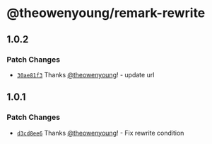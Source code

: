 # @theowenyoung/remark-rewrite

## 1.0.2

### Patch Changes

- [`30ae81f3`](https://github.com/theowenyoung/gatsby-theme-primer-wiki/commit/30ae81f3a4c2028bbbc78039aa73a08c8f0999cb) Thanks [@theowenyoung](https://github.com/theowenyoung)! - update url

## 1.0.1

### Patch Changes

- [`d3cd8ee6`](https://github.com/theowenyoung/gatsby-theme-primer-wiki/commit/d3cd8ee6c666e19c70490113cfa6c48f35d5dc2a) Thanks [@theowenyoung](https://github.com/theowenyoung)! - Fix rewrite condition

